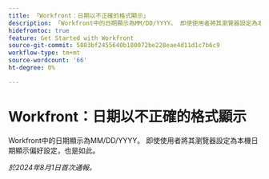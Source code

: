 ```yaml
---
title: 「Workfront：日期以不正確的格式顯示」
description: 「Workfront中的日期顯示為MM/DD/YYYY。 即使使用者將其瀏覽器設定為本機日期顯示偏好設定，也是如此。 」
hidefromtoc: true
feature: Get Started with Workfront
source-git-commit: 5883bf2455640b180072be228eae4d11d1c7b6c9
workflow-type: tm+mt
source-wordcount: '66'
ht-degree: 0%

---
```



# Workfront：日期以不正確的格式顯示

Workfront中的日期顯示為MM/DD/YYYY。 即使使用者將其瀏覽器設定為本機日期顯示偏好設定，也是如此。

_於2024年8月1日首次通報。_
